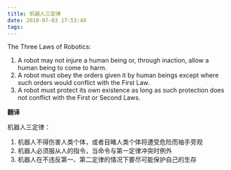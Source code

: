 ```yaml
---
title: 机器人三定律
date: 2018-07-03 17:53:49
tags:
---
```


The Three Laws of Robotics:

1. A robot may not injure a human being or, through inaction, allow a human being to come to harm.
2. A robot must obey the orders given it by human beings except where such orders would conflict with the First Law.
3. A robot must protect its own existence as long as such protection does not conflict with the First or Second Laws.

**翻译**

机器人三定律：

1. 机器人不得伤害人类个体，或者目睹人类个体将遭受危险而袖手旁观
2. 机器人必须服从人的指令，当命令与第一定律冲突时例外
3. 机器人在不违反第一、第二定律的情况下要尽可能保护自己的生存